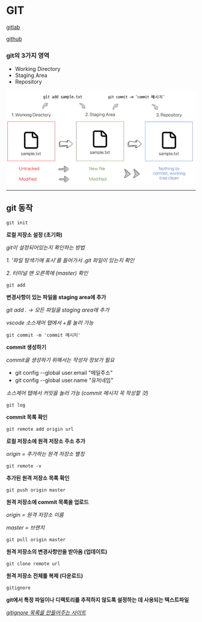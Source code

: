 # GIT

[gitlab](https://lab.ssafy.com)

[github](https://www.github.com)



 ### git의 3가지 영역
- Working Directory
- Staging Area
- Repository

![image](git.PNG)

---
## git 동작

```
git init
```
**로컬 저장소 설정 (초기화)**

*git이 설정되어있는지 확인하는 방법*

  *1. '파일 탐색기에 표시'를 들어가서 .git 파일이 있는지 확인*

  *2. 터미널 맨 오른쪽에 (master) 확인*




```
git add
```
**변경사항이 있는 파일을 staging area에 추가**

*git add . -> 모든 파일을 staging area에 추가*

*vscode 소스제어 탭에서 +를 눌러 가능*

```
git commit -m 'commit 메시지'
```
**commit 생성하기**

*commit을 생성하기 위해서는 작성자 정보가 필요*
- git config --global user.email "메일주소"
- git config --global user.name "유저네임"

*소스제어 탭에서 커밋을 눌러 가능 (commit 메시지 꼭 작성할 것)*

```
git log
```
**commit 목록 확인**

```
git remote add origin url
```
**로컬 저장소에 원격 저장소 주소 추가**

*origin = 추가하는 원격 저장소 별칭*

```
git remote -v
```
**추가된 원격 저장소 목록 확인**

```
git push origin master
```
**원격 저장소에 commit 목록을 업로드**

*origin = 원격 저장소 이름*

*master = 브랜치*

```
git pull origin master
```
**원격 저장소의 변경사항만을 받아옴 (업데이트)**

```
git clone remote url
```
**원격 저장소 전체를 복제 (다운로드)**

```
gitignore
```
**git에서 특정 파일이나 디렉토리를 추적하지 않도록 설정하는 데 사용되는 텍스트파일**

*[gitignore 목록을 만들어주는 사이트](https://www.toptal.com/developers/gitignore/)*
